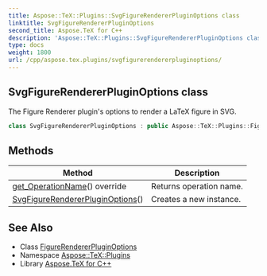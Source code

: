 ```yaml
---
title: Aspose::TeX::Plugins::SvgFigureRendererPluginOptions class
linktitle: SvgFigureRendererPluginOptions
second_title: Aspose.TeX for C++
description: 'Aspose::TeX::Plugins::SvgFigureRendererPluginOptions class. The Figure Renderer plugin''s options to render a LaTeX figure in SVG in C++.'
type: docs
weight: 1800
url: /cpp/aspose.tex.plugins/svgfigurerendererpluginoptions/
---
```

## SvgFigureRendererPluginOptions class


The Figure Renderer plugin's options to render a LaTeX figure in SVG.

```cpp
class SvgFigureRendererPluginOptions : public Aspose::TeX::Plugins::FigureRendererPluginOptions
```

## Methods

| Method | Description |
| --- | --- |
| [get_OperationName](./get_operationname/)() override | Returns operation name. |
| [SvgFigureRendererPluginOptions](./svgfigurerendererpluginoptions/)() | Creates a new instance. |
## See Also

* Class [FigureRendererPluginOptions](../figurerendererpluginoptions/)
* Namespace [Aspose::TeX::Plugins](../)
* Library [Aspose.TeX for C++](../../)
